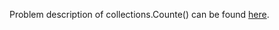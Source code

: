 Problem description of collections.Counte() can be found [here](https://www.hackerrank.com/challenges/collections-counter/problem?).